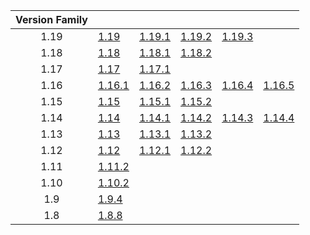 | Version Family | | | | | |
|:---:|---|---|---|---|---|
| 1.19 | [1.19](https://github.com/BaldGang/spigot-build/releases/download/20221219/spigot-1.19.jar) | [1.19.1](https://github.com/BaldGang/spigot-build/releases/download/20221219/spigot-1.19.1.jar) | [1.19.2](https://github.com/BaldGang/spigot-build/releases/download/20221219/spigot-1.19.2.jar) | [1.19.3](https://github.com/BaldGang/spigot-build/releases/download/20221219/spigot-1.19.3.jar) | |
| 1.18 | [1.18](https://github.com/BaldGang/spigot-build/releases/download/20221219/spigot-1.18.jar) | [1.18.1](https://github.com/BaldGang/spigot-build/releases/download/20221219/spigot-1.18.1.jar) | [1.18.2](https://github.com/BaldGang/spigot-build/releases/download/20221219/spigot-1.18.2.jar) | | |
| 1.17 | [1.17](https://github.com/BaldGang/spigot-build/releases/download/20221219/spigot-1.17.jar) | [1.17.1](https://github.com/BaldGang/spigot-build/releases/download/20221219/spigot-1.17.1.jar) | | | |
| 1.16 | [1.16.1](https://github.com/BaldGang/spigot-build/releases/download/20221219/spigot-1.16.1.jar) | [1.16.2](https://github.com/BaldGang/spigot-build/releases/download/20221219/spigot-1.16.2.jar) | [1.16.3](https://github.com/BaldGang/spigot-build/releases/download/20221219/spigot-1.16.3.jar) | [1.16.4](https://github.com/BaldGang/spigot-build/releases/download/20221219/spigot-1.16.4.jar) | [1.16.5](https://github.com/BaldGang/spigot-build/releases/download/20221219/spigot-1.16.5.jar) |
| 1.15 | [1.15](https://github.com/BaldGang/spigot-build/releases/download/20221219/spigot-1.15.jar) | [1.15.1](https://github.com/BaldGang/spigot-build/releases/download/20221219/spigot-1.15.1.jar) | [1.15.2](https://github.com/BaldGang/spigot-build/releases/download/20221219/spigot-1.15.2.jar) | | |
| 1.14 | [1.14](https://github.com/BaldGang/spigot-build/releases/download/20221219/spigot-1.14.jar) | [1.14.1](https://github.com/BaldGang/spigot-build/releases/download/20221219/spigot-1.14.1.jar) | [1.14.2](https://github.com/BaldGang/spigot-build/releases/download/20221219/spigot-1.14.2.jar) | [1.14.3](https://github.com/BaldGang/spigot-build/releases/download/20221219/spigot-1.14.3.jar) | [1.14.4](https://github.com/BaldGang/spigot-build/releases/download/20221219/spigot-1.14.4.jar) |
| 1.13 | [1.13](https://github.com/BaldGang/spigot-build/releases/download/20221219/spigot-1.13.jar) | [1.13.1](https://github.com/BaldGang/spigot-build/releases/download/20221219/spigot-1.13.1.jar) | [1.13.2](https://github.com/BaldGang/spigot-build/releases/download/20221219/spigot-1.13.2.jar) | | |
| 1.12 | [1.12](https://github.com/BaldGang/spigot-build/releases/download/20221219/spigot-1.12.jar) | [1.12.1](https://github.com/BaldGang/spigot-build/releases/download/20221219/spigot-1.12.1.jar) | [1.12.2](https://github.com/BaldGang/spigot-build/releases/download/20221219/spigot-1.12.2.jar) | | |
| 1.11 | [1.11.2](https://github.com/BaldGang/spigot-build/releases/download/20221219/spigot-1.11.2.jar) | | | | |
| 1.10 | [1.10.2](https://github.com/BaldGang/spigot-build/releases/download/20221219/spigot-1.10.2.jar) | | | | |
| 1.9 | [1.9.4](https://github.com/BaldGang/spigot-build/releases/download/20221219/spigot-1.9.4.jar) | | | | |
| 1.8 | [1.8.8](https://github.com/BaldGang/spigot-build/releases/download/20221219/spigot-1.8.8.jar) | | | | |
